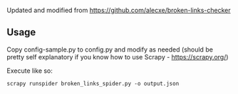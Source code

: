Updated and modified from https://github.com/alecxe/broken-links-checker

Usage
-------------

Copy config-sample.py to config.py and modify as needed (should be pretty self explanatory if you know how to use Scrapy - https://scrapy.org/)

Execute like so:

`scrapy runspider broken_links_spider.py -o output.json`